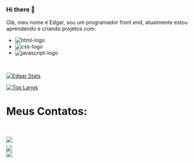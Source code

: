 ### Hi there 👋

<!--
**edgarsousa21/edgarsousa21** is a ✨ _special_ ✨ repository because its `README.md` (this file) appears on your GitHub profile.
<br>

Here are some ideas to get you started:
<br>
<br>

- 🔭 I’m currently working on ...
- 🌱 I’m currently learning ...
- 👯 I’m looking to collaborate on ...
- 🤔 I’m looking for help with ...
- 💬 Ask me about ...
- 📫 How to reach me: ...
- 😄 Pronouns: ...
- ⚡ Fun fact: ...
-->
Olá, meu nome é Edgar, sou um programador front end, atualmente estou aprendendo e criando projetos com:
- <img src="https://img.shields.io/badge/HTML5-E34F26?style=for-the-badge&logo=html5&logoColor=white" alt="html-logo"/>
- <img src="https://img.shields.io/badge/CSS3-1572B6?style=for-the-badge&logo=css3&logoColor=white" alt="css-logo"/>
- <img src="https://img.shields.io/badge/JavaScript-F7DF1E?style=for-the-badge&logo=javascript&logoColor=black" alt="javascript-logo"/>
<br>

[![Edgar Stats](https://github-readme-stats.vercel.app/api?username=edgarsousa21)](https://github.com/anuraghazra/github-readme-stats)

[![Top Langs](https://github-readme-stats.vercel.app/api/top-langs/?username=edgarsousa21)](https://github.com/anuraghazra/github-readme-stats)

<h1>Meus Contatos:<h1/>

<a href="https://www.facebook.com/edgar.raphaeldesousa" target="_blank"><img src="https://img.shields.io/badge/Facebook-1877F2?style=for-the-badge&logo=facebook&logoColor=white"/><a/>
<br>
<a href="https://instagram.com/edgarraphaeldesousa?igshid=ZDdkNTZiNTM=" target="_blank"><img src="https://img.shields.io/badge/Instagram-E4405F?style=for-the-badge&logo=instagram&logoColor=white"/></a>
<br>
<a href="https://www.linkedin.com/in/edgar-raphael-de-sousa-081157146" target="_blank"><img src="https://img.shields.io/badge/LinkedIn-0077B5?style=for-the-badge&logo=linkedin&logoColor=white"/></a>



<!--e iniciando o aprendizado de Javascript e React.--> 



 
